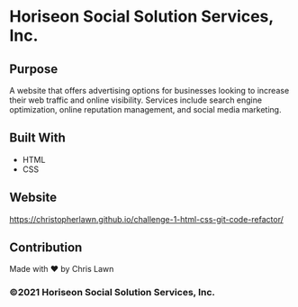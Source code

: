 # Horiseon Social Solution Services, Inc.

## Purpose
A website that offers advertising options for businesses looking to increase their web traffic and online visibility.  Services include search engine optimization, online reputation management, and social media marketing. 

## Built With
* HTML
* CSS

## Website
https://christopherlawn.github.io/challenge-1-html-css-git-code-refactor/

## Contribution
Made with ❤️ by Chris Lawn

### ©️2021 Horiseon Social Solution Services, Inc.

